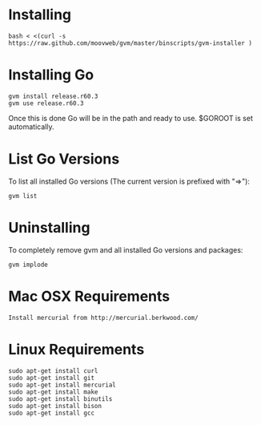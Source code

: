 Installing
==========
    bash < <(curl -s https://raw.github.com/moovweb/gvm/master/binscripts/gvm-installer )

Installing Go
=============
    gvm install release.r60.3
    gvm use release.r60.3
Once this is done Go will be in the path and ready to use. $GOROOT is set automatically.

List Go Versions
================
To list all installed Go versions (The current version is prefixed with "=>"):

    gvm list

Uninstalling
============
To completely remove gvm and all installed Go versions and packages:

    gvm implode

Mac OSX Requirements
====================
    Install mercurial from http://mercurial.berkwood.com/

Linux Requirements
==================
    sudo apt-get install curl
    sudo apt-get install git
    sudo apt-get install mercurial
    sudo apt-get install make
    sudo apt-get install binutils
    sudo apt-get install bison
    sudo apt-get install gcc

